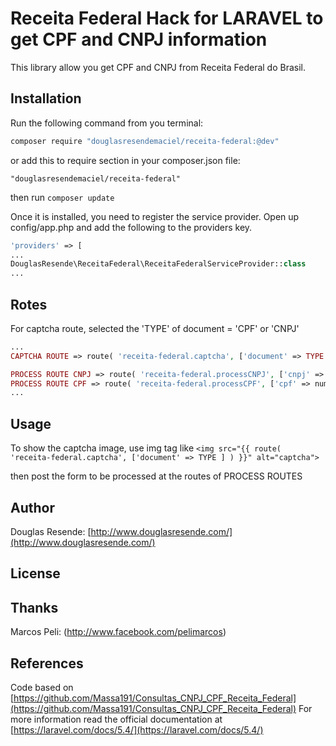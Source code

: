 # Receita Federal Hack for LARAVEL to get CPF and CNPJ information

This library allow you get CPF and CNPJ from Receita Federal do Brasil.

## Installation

Run the following command from you terminal:

 ```bash
 composer require "douglasresendemaciel/receita-federal:@dev"
 ```

or add this to require section in your composer.json file:

 ```
 "douglasresendemaciel/receita-federal"
 ```

then run ```composer update```

Once it is installed, you need to register the service provider.
Open up config/app.php and add the following to the providers key.

```php
'providers' => [
...
DouglasResende\ReceitaFederal\ReceitaFederalServiceProvider::class
...
```

## Rotes

For captcha route, selected the 'TYPE' of document = 'CPF' or 'CNPJ'

```php
...
CAPTCHA ROUTE => route( 'receita-federal.captcha', ['document' => TYPE ] )

PROCESS ROUTE CNPJ => route( 'receita-federal.processCNPJ', ['cnpj' => number, 'captcha' => value ] )
PROCESS ROUTE CPF => route( 'receita-federal.processCPF', ['cpf' => number, 'captcha' => value, 'birthday' => 'd/m/Y' ] )
...
```

## Usage

To show the captcha image, use img tag like ```<img src="{{ route( 'receita-federal.captcha', ['document' => TYPE ] ) }}" alt="captcha">```

then post the form to be processed at the routes of PROCESS ROUTES

## Author

Douglas Resende: [http://www.douglasresende.com/](http://www.douglasresende.com/)

## License

[mit]: http://www.opensource.org/licenses/mit-license.php

## Thanks

Marcos Peli: (http://www.facebook.com/pelimarcos)

## References

Code based on [https://github.com/Massa191/Consultas_CNPJ_CPF_Receita_Federal](https://github.com/Massa191/Consultas_CNPJ_CPF_Receita_Federal)
For more information read the official documentation at [https://laravel.com/docs/5.4/](https://laravel.com/docs/5.4/)